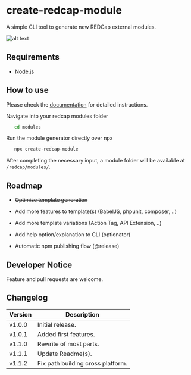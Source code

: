 # create-redcap-module
A simple CLI tool to generate new REDCap external modules.

![alt text](/create-redcap-module-carbon.png "Screenshot")

## Requirements

- [Node.js](https://nodejs.org/en/)

## How to use
Please check the [documentation](https://tertek.github.io/create-redcap-module/) for detailed instructions.

Navigate into your redcap modules folder

```bash
   cd modules
``` 

Run the module generator directly over npx

```bash
   npx create-redcap-module
``` 

After completing the necessary input, a module folder will be available at `/redcap/modules/`.


## Roadmap

- ~~Optimize template generation~~
- Add more features to template(s) (BabelJS, phpunit, composer, ..)
- Add more template variations (Action Tag, API Extension, ..)
- Add help option/explanation to CLI (optionator)

- Automatic npm publishing flow (@release)

## Developer Notice

Feature and pull requests are welcome.

## Changelog

Version | Description
------- | --------------------
v1.0.0  | Initial release.
v1.0.1  | Added first features.
v1.1.0  | Rewrite of most parts.
v1.1.1  | Update Readme(s).
v1.1.2  | Fix path building cross platform.
